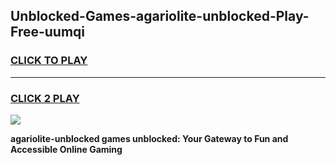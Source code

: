 
## Unblocked-Games-agariolite-unblocked-Play-Free-uumqi
<h3>
<a href="https://premium76.site?title=agariolite-unblocked&ref=21A">CLICK TO PLAY</a></h3>
<hr>

<h3>
<a href="https://premium76.site?title=agariolite-unblocked&ref=21A">CLICK 2 PLAY</a>
  
</h3>

<a href="https://premium76.site?title=agariolite-unblocked&ref=21A"><img src="https://clearcache.store/games.png"></a>


**agariolite-unblocked games unblocked: Your Gateway to Fun and Accessible Online Gaming**
